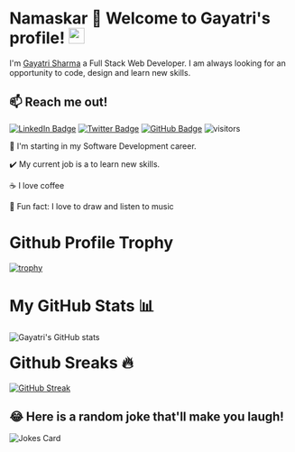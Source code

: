 # Namaskar 🙏 Welcome to Gayatri's profile! <img src="https://media.giphy.com/media/hvRJCLFzcasrR4ia7z/giphy.gif" width="28">


I'm [Gayatri Sharma](https://sharmagayatri.me/) a Full Stack Web Developer. I am always looking for an opportunity to code, design and learn new skills.

## 📫 Reach me out!

 [![LinkedIn Badge](https://img.shields.io/badge/LinkedIn-0077B5?style=plastic&logo=linkedin&logoColor=white&link=https://www.linkedin.com/in/ftrasvent)](https://www.linkedin.com/in/gayatri-sharma-790396157/)
[![Twitter Badge](https://img.shields.io/badge/Twitter-1DA1F2?style=plastic&logo=twitter&logoColor=white&link=https://twitter.com/ftrasvent)](https://twitter.com/Gayatri76396469)
[![GitHub Badge](https://img.shields.io/badge/GitHub-100000?style=plastic&logo=github&logoColor=white&link=https://github.com/ftrasvent)](https://github.com/SharmaGayatri)
![visitors](https://visitor-badge.glitch.me/badge?page_id=SharmaGayatri.visitor-badge)

🚀 I'm starting in my Software Development career.

✔️ My current job is a to learn new skills.

☕ I love coffee

🎉 Fun fact: I love to draw and listen to music


# Github Profile Trophy

[![trophy](https://github-profile-trophy.vercel.app/?username=SharmaGayatri&theme=monokai)](https://github.com/SharmaGayatri/github-profile-trophy)

# My GitHub Stats 📊
![Gayatri's GitHub stats](https://github-readme-stats.vercel.app/api?username=SharmaGayatri&show_icons=true&theme=tokyonight)

<h1 style="margin-top:20px;">Github Sreaks 🔥</h1>

[![GitHub Streak](https://github-readme-streak-stats.herokuapp.com/?user=SharmaGayatri&theme=dracula&hide_border=true)](https://git.io/streak-stats)

## 😂 Here is a random joke that'll make you laugh!
![Jokes Card](https://readme-jokes.vercel.app/api)